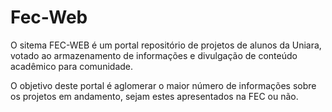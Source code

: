 <h1>Fec-Web</h1>
<p>O sitema FEC-WEB é um portal repositório de projetos de alunos da Uniara, votado ao armazenamento de informações e divulgação de conteúdo acadêmico para comunidade.</p>
<p>O objetivo deste portal é aglomerar o maior número de informações sobre os projetos em andamento, sejam estes apresentados na FEC ou não.</p>
